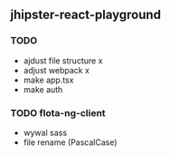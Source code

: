 ﻿## jhipster-react-playground

### TODO
- ajdust file structure x
- adjust webpack x
- make app.tsx
- make auth
 
 ### TODO flota-ng-client
 - wywal sass
 - file rename (PascalCase)
